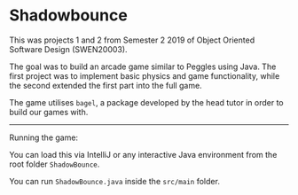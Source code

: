 # Shadowbounce

This was projects 1 and 2 from Semester 2 2019 of Object Oriented Software Design (SWEN20003).

The goal was to build an arcade game similar to Peggles using Java. The first project was to implement basic physics and game functionality, while the second extended the first part into the full game.

The game utilises `bagel`, a package developed by the head tutor in order to build our games with. 

---
Running the game:

You can load this via IntelliJ or any interactive Java environment from the root folder `ShadowBounce`.

You can run `ShadowBounce.java` inside the `src/main` folder.
